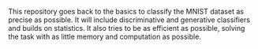 This repository goes back to the basics to classify the MNIST dataset as precise as possible.
It will include discriminative and generative classifiers and builds on statistics. 
It also tries to be as efficient as possible, solving the task with as little memory and computation as possible.